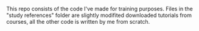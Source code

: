 This repo consists of the code I've made for training purposes.
Files in the "study references" folder are slightly modifited downloaded tutorials from courses, all the other code is written by me from scratch.
